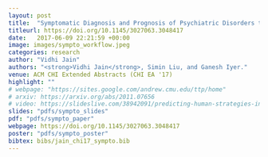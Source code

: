 ```yaml
---
layout: post
title:  "Symptomatic Diagnosis and Prognosis of Psychiatric Disorders through Personal Gadgets"
titleurl: https://doi.org/10.1145/3027063.3048417
date:   2017-06-09 22:21:59 +00:00
image: images/sympto_workflow.jpeg
categories: research
author: "Vidhi Jain"
authors: "<strong>Vidhi Jain</strong>, Simin Liu, and Ganesh Iyer."
venue: ACM CHI Extended Abstracts (CHI EA '17)
highlight: ""
# webpage: "https://sites.google.com/andrew.cmu.edu/ttp/home"
# arxiv: https://arxiv.org/abs/2011.07656
# video: https://slideslive.com/38942091/predicting-human-strategies-in-simulated-search-and-rescue
slides: "pdfs/sympto_slides"
pdf: "pdfs/sympto_paper"
webpage: https://doi.org/10.1145/3027063.3048417
poster: "pdfs/sympto_poster"
bibtex: bibs/jain_chi17_sympto.bib
---
```

